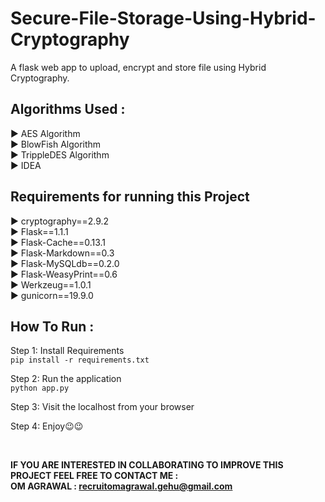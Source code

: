 # Secure-File-Storage-Using-Hybrid-Cryptography
A flask web app to upload, encrypt and store file using Hybrid Cryptography. 

## Algorithms Used : 
▶ AES Algorithm  <br>
▶ BlowFish Algorithm  <br>
▶ TrippleDES Algorithm  <br>
▶ IDEA  <br>

## Requirements for running this Project
▶ cryptography==2.9.2 <br>
▶ Flask==1.1.1  <br>
▶ Flask-Cache==0.13.1  <br>
▶ Flask-Markdown==0.3  <br>
▶ Flask-MySQLdb==0.2.0  <br>
▶ Flask-WeasyPrint==0.6  <br>
▶ Werkzeug==1.0.1  <br>
▶ gunicorn==19.9.0  <br>

## How To Run :
Step 1: Install Requirements</br>
`pip install -r requirements.txt` </br>

Step 2: Run the application</br>
`python app.py` </br>

Step 3: Visit the localhost from your browser</br>

Step 4: Enjoy😉😉

<br>

**IF YOU ARE INTERESTED IN COLLABORATING TO IMPROVE THIS PROJECT FEEL FREE TO CONTACT ME :**<br>
**OM AGRAWAL : recruitomagrawal.gehu@gmail.com**
